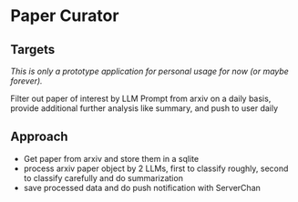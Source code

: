 # Paper Curator

## Targets

*This is only a prototype application for personal usage for now (or maybe forever).*

Filter out paper of interest by LLM Prompt from arxiv on a daily basis, provide additional further analysis like summary, and push to user daily

## Approach

- Get paper from arxiv and store them in a sqlite
- process arxiv paper object by 2 LLMs, first to classify roughly, second to classify carefully and do summarization
- save processed data and do push notification with ServerChan

